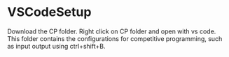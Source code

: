 # VSCodeSetup
Download the CP folder.
Right click on CP folder and open with vs code.
This folder contains the configurations for competitive programming, such as input output using ctrl+shift+B.
